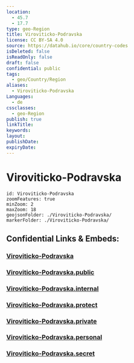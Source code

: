 ```yaml
---
location:
  - 45.7
  - 17.7
type: geo-Region
title: Viroviticko-Podravska
license: CC BY-SA 4.0
source: https://datahub.io/core/country-codes
isDeleted: false
isReadOnly: false
draft: false
confidential: public
tags:
  - geo/Country/Region
aliases:
  - Viroviticko-Podravska
Languages:
  - de
cssclasses:
  - geo-Region
publish: true
linkTitle:
keywords:
layout:
publishDate:
expiryDate:
---
```


# Viroviticko-Podravska

```leaflet
id: Viroviticko-Podravska
zoomFeatures: true 
minZoom: 2 
maxZoom: 18
geojsonFolder: ./Viroviticko-Podravska/
markerFolder: ./Viroviticko-Podravska/
```


## Confidential Links & Embeds: 

### [Viroviticko-Podravska](/_Standards/Earth/Continent/Europe/Europe~Central/Croatia/Counties/Viroviticko-Podravska.md) 

### [Viroviticko-Podravska.public](/_public/Earth/Continent/Europe/Europe~Central/Croatia/Counties/Viroviticko-Podravska.public.md) 

### [Viroviticko-Podravska.internal](/_internal/Earth/Continent/Europe/Europe~Central/Croatia/Counties/Viroviticko-Podravska.internal.md) 

### [Viroviticko-Podravska.protect](/_protect/Earth/Continent/Europe/Europe~Central/Croatia/Counties/Viroviticko-Podravska.protect.md) 

### [Viroviticko-Podravska.private](/_private/Earth/Continent/Europe/Europe~Central/Croatia/Counties/Viroviticko-Podravska.private.md) 

### [Viroviticko-Podravska.personal](/_personal/Earth/Continent/Europe/Europe~Central/Croatia/Counties/Viroviticko-Podravska.personal.md) 

### [Viroviticko-Podravska.secret](/_secret/Earth/Continent/Europe/Europe~Central/Croatia/Counties/Viroviticko-Podravska.secret.md)

